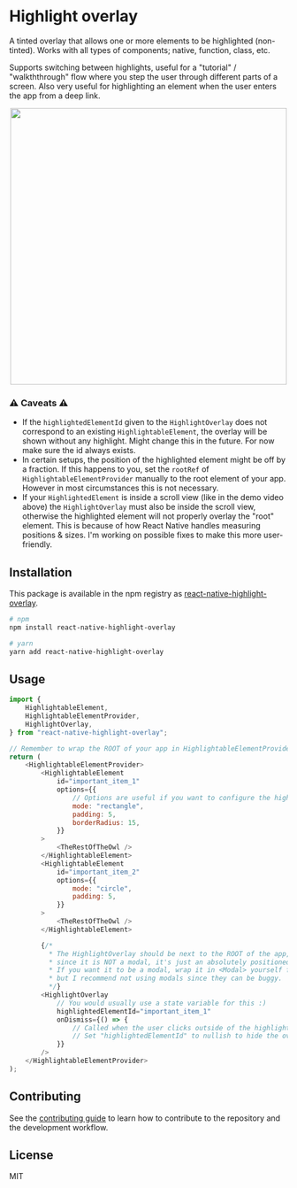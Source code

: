# Highlight overlay

A tinted overlay that allows one or more elements to be highlighted (non-tinted). 
Works with all types of components; native, function, class, etc.

Supports switching between highlights, useful for a "tutorial" / "walkththrough" flow
where you step the user through different parts of a screen. Also very useful for
highlighting an element when the user enters the app from a deep link.

<p align="center">
  <img src="https://user-images.githubusercontent.com/16232214/137453222-06d4987c-8041-4942-9c57-e85071fb3bd2.gif" height="500" />
</p>

### ⚠️ Caveats ⚠️
 - If the `highlightedElementId` given to the `HighlightOverlay` does not
   correspond to an existing `HighlightableElement`, the overlay will be shown
   without any highlight. Might change this in the future. For now make sure
   the id always exists.
 - In certain setups, the position of the highlighted element might be off by a
   fraction. If this happens to you, set the `rootRef` of
   `HighlightableElementProvider` manually to the root element of your app. 
   However in most circumstances this is not necessary.
 - If your `HighlightedElement` is inside a scroll view (like in the demo video above)
   the `HighlightOverlay` must also be inside the scroll view, otherwise the highlighted
   element will not properly overlay the "root" element. This is because of how React Native handles
   measuring positions & sizes. I'm working on possible fixes to make this more
   user-friendly.

## Installation

This package is available in the npm registry as [react-native-highlight-overlay](https://www.npmjs.com/package/react-native-highlight-overlay).

```sh
# npm
npm install react-native-highlight-overlay

# yarn
yarn add react-native-highlight-overlay
```

## Usage

```js
import {
    HighlightableElement,
    HighlightableElementProvider,
    HighlightOverlay,
} from "react-native-highlight-overlay";

// Remember to wrap the ROOT of your app in HighlightableElementProvider!
return (
    <HighlightableElementProvider>
        <HighlightableElement 
			id="important_item_1"
			options={{
				// Options are useful if you want to configure the highlight, but can be left blank.
				mode: "rectangle",
				padding: 5,
				borderRadius: 15,
			}}
		>
            <TheRestOfTheOwl />
        </HighlightableElement>
        <HighlightableElement 
			id="important_item_2"
			options={{
				mode: "circle",
				padding: 5,
			}}
		>
            <TheRestOfTheOwl />
        </HighlightableElement>

        {/* 
          * The HighlightOverlay should be next to the ROOT of the app, 
          * since it is NOT a modal, it's just an absolutely positioned view.
          * If you want it to be a modal, wrap it in <Modal> yourself first,
          * but I recommend not using modals since they can be buggy.
          */}
        <HighlightOverlay
            // You would usually use a state variable for this :)
            highlightedElementId="important_item_1"
            onDismiss={() => {
                // Called when the user clicks outside of the highlighted element.
                // Set "highlightedElementId" to nullish to hide the overlay.
            }}
        />
    </HighlightableElementProvider>
);
```

## Contributing

See the [contributing guide](CONTRIBUTING.md) to learn how to contribute to the repository and the development workflow.

## License

MIT
